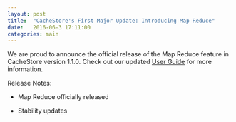 ```yaml
---
layout: post
title:  "CacheStore's First Major Update: Introducing Map Reduce"
date:   2016-06-3 17:11:00
categories: main
---
```


We are proud to announce the official release of the Map Reduce feature in CacheStore version 1.1.0. Check out our updated [User Guide][userGuide] for more information.

Release Notes:

- Map Reduce officially released

- Stability updates



[userGuide]: http://viant.github.io/CacheStore/CacheStore-For-Dummies.html